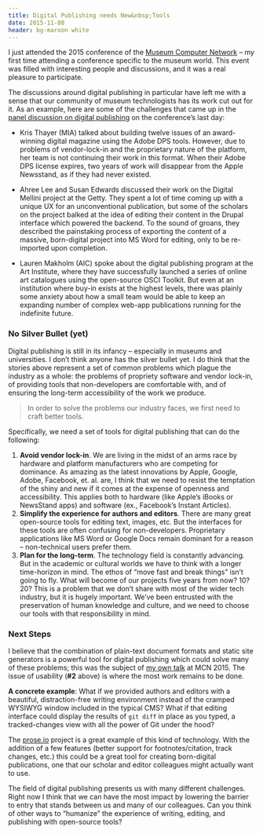 ```yaml
---
title: Digital Publishing needs New&nbsp;Tools
date: 2015-11-08
header: bg-maroon white
---
```


I just attended the 2015 conference of the [Museum Computer Network](http://mcn.edu/) – my first time attending a conference specific to the museum world. This event was filled with interesting people and discussions, and it was a real pleasure to participate.

The discussions around digital publishing in particular have left me with a sense that our community of museum technologists has its work cut out for it. As an example, here are some of the challenges that came up in the [panel discussion on digital publishing](http://sched.co/3rl4) on the conference’s last day:

- Kris Thayer (MIA) talked about building twelve issues of an award-winning digital magazine using the Adobe DPS tools. However, due to problems of vendor-lock-in and the proprietary nature of the platform, her team is not continuing their work in this format. When their Adobe DPS license expires, two years of work will disappear from the Apple Newsstand, as if they had never existed.

- Ahree Lee and Susan Edwards discussed their work on the Digital Mellini project at the Getty. They spent a lot of time coming up with a unique UX for an unconventional publication, but some of the scholars on the project balked at the idea of editing their content in the Drupal interface which powered the backend. To the sound of groans, they described the painstaking process of exporting the content of a massive, born-digital project into MS Word for editing, only to be re-imported upon completion.

- Lauren Makholm (AIC) spoke about the digital publishing program at the Art Institute, where they have successfully launched a series of online art catalogues using the open-source OSCI Toolkit. But even at an institution where buy-in exists at the highest levels, there was plainly some anxiety about how a small team would be able to keep an expanding number of complex web-app publications running for the indefinite future.

### No Silver Bullet (yet)

Digital publishing is still in its infancy – especially in museums and universities. I don’t think anyone has the silver bullet yet. I do think that the stories above represent a set of common problems which plague the industry as a whole: the problems of propriety software and vendor lock-in, of providing tools that non-developers are comfortable with, and of ensuring the long-term accessibility of the work we produce.

> In order to solve the problems our industry faces, we first need to craft better tools.

Specifically, we need a set of tools for digital publishing that can do the following:

1. **Avoid vendor lock-in**. We are living in the midst of an arms race by hardware and platform manufacturers who are competing for dominance. As amazing as the latest innovations by Apple, Google, Adobe, Facebook, et. al. are, I think that we need to resist the temptation of the shiny and new if it comes at the expense of openness and accessibility. This applies both to hardware (like Apple’s iBooks or NewsStand apps) and software (ex., Facebook’s Instant Articles).
2. **Simplify the experience for authors and editors**. There are many great open-source tools for editing text, images, etc. But the interfaces for these tools are often confusing for non-developers. Proprietary applications like MS Word or Google Docs remain dominant for a reason – non-technical users prefer them.
3. **Plan for the long-term**. The technology field is constantly advancing. But in the academic or cultural worlds we have to think with a longer time-horizon in mind. The ethos of “move fast and break things” isn’t going to fly. What will become of our projects five years from now? 10? 20? This is a problem that we don’t share with most of the wider tech industry, but it is hugely important. We’ve been entrusted with the preservation of human knowledge and culture, and we need to choose our tools with that responsibility in mind.

### Next Steps

I believe that the combination of plain-text document formats and static site generators is a powerful tool for digital publishing which could solve many of these problems; this was the subject of [my own talk](#) at MCN 2015. The issue of usability (**#2** above) is where the most work remains to be done.

**A concrete example**: What if we provided authors and editors with a beautiful, distraction-free writing environment instead of the cramped WYSIWYG window included in the typical CMS? What if that editing interface could display the results of `git diff` in place as you typed, a tracked-changes view with all the power of Git under the hood?

The [prose.io](http://prose.io) project is a great example of this kind of technology. With the addition of a few features (better support for footnotes/citation, track changes, etc.) this could be a great tool for creating born-digital publications, one that our scholar and editor colleagues might actually want to use.

The field of digital publishing presents us with many different challenges. Right now I think that we can have the most impact by lowering the barrier to entry that stands between us and many of our colleagues. Can you think of other ways to “humanize” the experience of writing, editing, and publishing with open-source tools?
